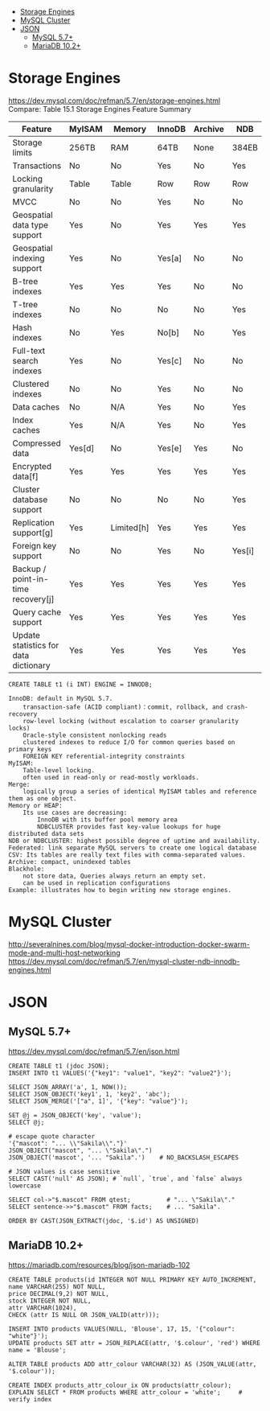 <!-- TOC -->

- [Storage Engines](#storage-engines)
- [MySQL Cluster](#mysql-cluster)
- [JSON](#json)
    - [MySQL 5.7+](#mysql-57)
    - [MariaDB 10.2+](#mariadb-102)

<!-- /TOC -->

# Storage Engines
https://dev.mysql.com/doc/refman/5.7/en/storage-engines.html  
Compare: Table 15.1 Storage Engines Feature Summary

|Feature|MyISAM|Memory|InnoDB|Archive|NDB|
|---|---|---|---|---|---|
|Storage limits|256TB|RAM|64TB|None|384EB|
|Transactions|No|No|Yes|No|Yes|
|Locking granularity|Table|Table|Row|Row|Row|
|MVCC|No|No|Yes|No|No|
|Geospatial data type support|Yes|No|Yes|Yes|Yes|
|Geospatial indexing support|Yes|No|Yes[a]|No|No|
|B-tree indexes|Yes|Yes|Yes|No|No|
|T-tree indexes|No|No|No|No|Yes|
|Hash indexes|No|Yes|No[b]|No|Yes|
|Full-text search indexes|Yes|No|Yes[c]|No|No|
|Clustered indexes|No|No|Yes|No|No|
|Data caches|No|N/A|Yes|No|Yes|
|Index caches|Yes|N/A|Yes|No|Yes|
|Compressed data|Yes[d]|No|Yes[e]|Yes|No|
|Encrypted data[f]|Yes|Yes|Yes|Yes|Yes|
|Cluster database support|No|No|No|No|Yes|
|Replication support[g]|Yes|Limited[h]|Yes|Yes|Yes|
|Foreign key support|No|No|Yes|No|Yes[i]|
|Backup / point-in-time recovery[j]|Yes|Yes|Yes|Yes|Yes|
|Query cache support|Yes|Yes|Yes|Yes|Yes|
|Update statistics for data dictionary|Yes|Yes|Yes|Yes|Yes|

    CREATE TABLE t1 (i INT) ENGINE = INNODB;

    InnoDB: default in MySQL 5.7. 
        transaction-safe (ACID compliant)：commit, rollback, and crash-recovery
        row-level locking (without escalation to coarser granularity locks) 
        Oracle-style consistent nonlocking reads
        clustered indexes to reduce I/O for common queries based on primary keys
        FOREIGN KEY referential-integrity constraints
    MyISAM: 
        Table-level locking. 
        often used in read-only or read-mostly workloads.
    Merge: 
        logically group a series of identical MyISAM tables and reference them as one object.     
    Memory or HEAP:
        Its use cases are decreasing:
            InnoDB with its buffer pool memory area
            NDBCLUSTER provides fast key-value lookups for huge distributed data sets
    NDB or NDBCLUSTER: highest possible degree of uptime and availability.
    Federated: link separate MySQL servers to create one logical database
    CSV: Its tables are really text files with comma-separated values.
    Archive: compact, unindexed tables
    Blackhole: 
        not store data, Queries always return an empty set. 
        can be used in replication configurations
    Example: illustrates how to begin writing new storage engines.

# MySQL Cluster
http://severalnines.com/blog/mysql-docker-introduction-docker-swarm-mode-and-multi-host-networking  
https://dev.mysql.com/doc/refman/5.7/en/mysql-cluster-ndb-innodb-engines.html

# JSON
## MySQL 5.7+
https://dev.mysql.com/doc/refman/5.7/en/json.html

    CREATE TABLE t1 (jdoc JSON);
    INSERT INTO t1 VALUES('{"key1": "value1", "key2": "value2"}');

    SELECT JSON_ARRAY('a', 1, NOW());
    SELECT JSON_OBJECT('key1', 1, 'key2', 'abc');
    SELECT JSON_MERGE('["a", 1]', '{"key": "value"}');

    SET @j = JSON_OBJECT('key', 'value');
    SELECT @j;

    # escape quote character
    '{"mascot": "... \\"Sakila\\"."}'
    JSON_OBJECT("mascot", "... \"Sakila\".")
    JSON_OBJECT('mascot', '... "Sakila".')    # NO_BACKSLASH_ESCAPES

    # JSON values is case sensitive
    SELECT CAST('null' AS JSON); # `null`, `true`, and `false` always lowercase

    SELECT col->"$.mascot" FROM qtest;          # "... \"Sakila\"."
    SELECT sentence->>"$.mascot" FROM facts;    # ... "Sakila".

    ORDER BY CAST(JSON_EXTRACT(jdoc, '$.id') AS UNSIGNED)

## MariaDB 10.2+

https://mariadb.com/resources/blog/json-mariadb-102

    CREATE TABLE products(id INTEGER NOT NULL PRIMARY KEY AUTO_INCREMENT,
    name VARCHAR(255) NOT NULL,
    price DECIMAL(9,2) NOT NULL,
    stock INTEGER NOT NULL,
    attr VARCHAR(1024),
    CHECK (attr IS NULL OR JSON_VALID(attr)));

    INSERT INTO products VALUES(NULL, 'Blouse', 17, 15, '{"colour": "white"}');
    UPDATE products SET attr = JSON_REPLACE(attr, '$.colour', 'red') WHERE name = 'Blouse';

    ALTER TABLE products ADD attr_colour VARCHAR(32) AS (JSON_VALUE(attr, '$.colour'));

    CREATE INDEX products_attr_colour_ix ON products(attr_colour);
    EXPLAIN SELECT * FROM products WHERE attr_colour = 'white';     # verify index